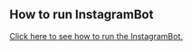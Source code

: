 ## How to run InstagramBot

[Click here to see how to run the InstagramBot.](https://github.com/hubiquitus/hubiquitus4java/blob/master/doc/Bots/installation_InstagramBot.md)
